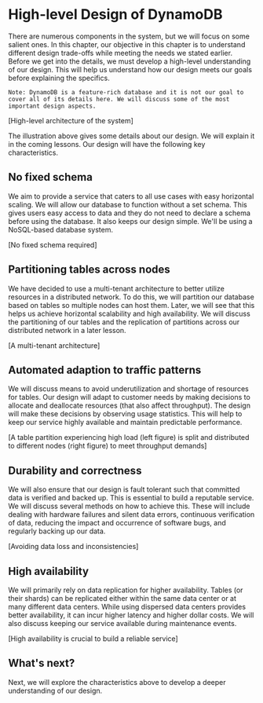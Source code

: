 # High-level Design of DynamoDB
There are numerous components in the system, but we will focus on some salient ones. In this chapter, our objective in this chapter is to understand different design trade-offs while meeting the needs we stated earlier. Before we get into the details, we must develop a high-level understanding of our design. This will help us understand how our design meets our goals before explaining the specifics.
```
Note: DynamoDB is a feature-rich database and it is not our goal to cover all of its details here. We will discuss some of the most important design aspects.
```
[High-level architecture of the system]

The illustration above gives some details about our design. We will explain it in the coming lessons. Our design will have the following key characteristics.

## No fixed schema
We aim to provide a service that caters to all use cases with easy horizontal scaling. We will allow our database to function without a set schema. This gives users easy access to data and they do not need to declare a schema before using the database. It also keeps our design simple. We'll be using a NoSQL-based database system.

[No fixed schema required]

## Partitioning tables across nodes
We have decided to use a multi-tenant architecture to better utilize resources in a distributed network. To do this, we will partition our database based on tables so multiple nodes can host them. Later, we will see that this helps us achieve horizontal scalability and high availability. We will discuss the partitioning of our tables and the replication of partitions across our distributed network in a later lesson.

[A multi-tenant architecture]

## Automated adaption to traffic patterns
We will discuss means to avoid underutilization and shortage of resources for tables. Our design will adapt to customer needs by making decisions to allocate and deallocate resources (that also affect throughput). The design will make these decisions by observing usage statistics. This will help to keep our service highly available and maintain predictable performance.

[A table partition experiencing high load (left figure) is split and distributed to different nodes (right figure) to meet throughput demands]

## Durability and correctness
We will also ensure that our design is fault tolerant such that committed data is verified and backed up. This is essential to build a reputable service. We will discuss several methods on how to achieve this. These will include dealing with hardware failures and silent data errors, continuous verification of data, reducing the impact and occurrence of software bugs, and regularly backing up our data.

[Avoiding data loss and inconsistencies]

## High availability
We will primarily rely on data replication for higher availability. Tables (or their shards) can be replicated either within the same data center or at many different data centers. While using dispersed data centers provides better availability, it can incur higher latency and higher dollar costs. We will also discuss keeping our service available during maintenance events.

[High availability is crucial to build a reliable service]

## What's next?
Next, we will explore the characteristics above to develop a deeper understanding of our design.
